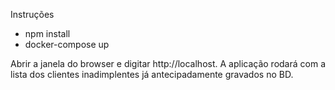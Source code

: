 Instruções
- npm install 
- docker-compose up

Abrir a janela do browser e digitar http://localhost. A aplicação rodará com a lista dos clientes inadimplentes já antecipadamente gravados no BD.
